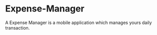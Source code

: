 # Expense-Manager
A Expense Manager is a mobile application which manages yours  daily transaction.
